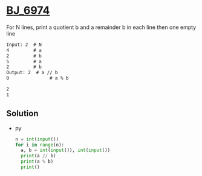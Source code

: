 # [BJ_6974](https://acmicpc.net/problem/6974)

For N lines, print a quotient b and a remainder b in each line then one empty line

```txt
Input: 2  # N
4         # a
2         # b
5         # a
2         # b
Output: 2  # a // b
0               # a % b

2
1
```

## Solution

* py

  ```py
  n = int(input())
  for i in range(n):
    a, b = int(input()), int(input())
    print(a // b)
    print(a % b)
    print()
  ```
